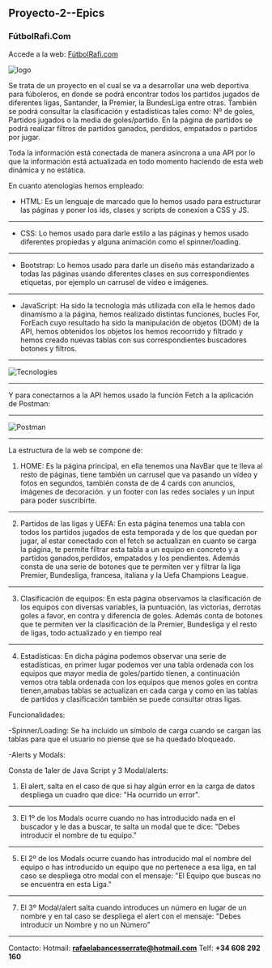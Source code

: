 ## Proyecto-2--Epics

### FútbolRafi.Com

Accede a la web: [FútbolRafi.com](https://futbolrafi.netlify.app/home)

<img src="Imagenes/FútbolRafi.jpg" alt="logo">

Se trata de un proyecto en el cual se va a desarrollar una web deportiva para fúboleros, en donde se podrá encontrar todos los partidos jugados de diferentes ligas, Santander, la Premier, la BundesLiga entre otras. También se podrá consultar la clasificación y estadísticas tales como: Nº de goles, Partidos jugados o la media de goles/partido.
En la página de partidos se podrá realizar filtros de partidos ganados, perdidos, empatados o partidos por jugar.

Toda la información está conectada de manera asíncrona a una API por lo que la información está actualizada en todo momento haciendo de esta web dinámica y no estática.

En cuanto atenologías hemos empleado: 

- HTML: Es un lenguaje de marcado que lo hemos usado para estructurar las páginas y poner los ids, clases y scripts de conexion a CSS y JS. 
***
- CSS: Lo hemos usado para darle estilo a las páginas y hemos usado diferentes propiedas y alguna animación como el spinner/loading.
***
- Bootstrap: Lo hemos usado para darle un diseño más estandarizado a todas las páginas usando diferentes clases en sus correspondientes etiquetas, por ejemplo un carrusel de vídeo e imágenes.
***
- JavaScript: Ha sido la tecnología más utilizada con ella le hemos dado dinamismo a la página, hemos realizado distintas funciones, bucles For, ForEach cuyo resultado ha sido la manipulación de objetos (DOM) de la API, hemos obtenidos los objetos los hemos recoorrido y filtrado y hemos creado nuevas tablas con sus correspondientes buscadores botones y filtros.
---

![Tecnologies](https://user-images.githubusercontent.com/96442220/153618938-50bd2647-cb80-4386-b1c1-49b35960a3f0.jpg)

---

Y para conectarnos a la API hemos usado la función Fetch a la aplicación de Postman:

---

![Postman](https://user-images.githubusercontent.com/96442220/153619900-b7e046bc-6146-4175-ba61-23f6d37c7fed.png)

***

La estructura de la web se compone de:

1. HOME: Es la página principal, en ella tenemos una NavBar que te lleva al resto de páginas, tiene también un carrusel que  va pasando un vídeo y fotos en segundos, también consta de de 4 cards con anuncios, imágenes de decoración. y un footer con las redes sociales y un input para poder suscribirte.
***
2. Partidos de las ligas y UEFA: En esta página tenemos una tabla con todos los partidos jugados de esta temporada y de los que quedan por jugar, al estar conectado con el fetch se actualizan en cuanto se carga la página, te permite filtrar esta tabla a un equipo en concreto y a partidos ganados,perdidos, empatados y los pendientes.
Además consta de una serie de botones que te permiten ver y filtrar la liga Premier, Bundesliga, francesa, italiana y la Uefa Champions League.
***
3. Clasificación de equipos: En esta página observamos la clasificación de los equipos con diversas variables, la puntuación, las victorias, derrotas goles a favor, en contra y diferencia de goles. Además conta de botones que te permiten ver la clasificación de la Premier, Bundesliga y el resto de ligas, todo actualizado y en tiempo real
***
4. Estadísticas: En dicha página podemos observar una serie de estadísticas, en primer lugar podemos ver una tabla ordenada con los equipos que mayor media de goles/partido tienen, a continuación vemos otra tabla ordenada con los equipos que menos goles en contra tienen,amabas tablas se actualizan en cada carga y como en las tablas de partidos y clasificación también se puede consultar otras ligas.


Funcionalidades:

-Spinner/Loading: Se ha incluido un símbolo de carga cuando se cargan las tablas para que el usuario no piense que se ha quedado bloqueado.

-Alerts y Modals:

Consta de 1aler de Java Script y 3 Modal/alerts:

  1. El alert, salta en el caso de que si hay algún error en la carga de datos despliega un cuadro que dice: "Ha ocurrido un error".
  ***
  3. El 1º de los Modals ocurre cuando no has introducido nada en el buscador y le das a buscar, te salta un modal que te dice: "Debes introducir el nombre de tu equipo."
  ***
  5. El 2º de los Modals ocurre cuando has introducido mal el nombre del equipo o has introducido un equipo que no pertenece a esa liga, en tal caso se despliega otro modal con el mensaje: "El Equipo que buscas no se encuentra en esta Liga."
  ***
  7. El 3º Modal/alert salta cuando introduces un número en lugar de un nombre y en tal caso se despliega el alert con el mensaje: "Debes introducir un Nombre y no un Número"

***
Contacto: Hotmail: **rafaelabancesserrate@hotmail.com**
Telf: **+34 608 292 160**


